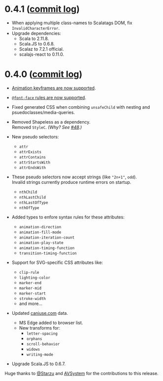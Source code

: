 # 0.4.1 ([commit log](https://github.com/japgolly/scalacss/compare/v0.4.0...v0.4.1))

* When applying multiple class-names to Scalatags DOM, fix `InvalidCharacterError`.
* Upgrade dependencies:
  * Scala to 2.11.8.
  * Scala.JS to 0.6.8.
  * Scalaz to 7.2.1 official.
  * scalajs-react to 0.11.0.


# 0.4.0 ([commit log](https://github.com/japgolly/scalacss/compare/v0.3.2...v0.4.0))

* [Animation keyframes are now supported](../features/keyframes.md).

* [`@font-face` rules are now supported](../features/font_faces.md).

* Fixed generated CSS when combining `unsafeChild` with nesting and psuedoclasses/media-queries.

* Removed Shapeless as a dependency.
  <br>Removed `StyleC`. *(Why? See [#48](https://github.com/japgolly/scalacss/issues/48).)*


* New pseudo selectors:
  * `attr`
  * `attrExists`
  * `attrContains`
  * `attrStartsWith`
  * `attrEndsWith`


* These pseudo selectors now accept strings (like `"2n+1"`, `odd`).
  <br>Invalid strings currently produce runtime errors on startup.
  * `nthChild`
  * `nthLastChild`
  * `nthLastOfType`
  * `nthOfType`


* Added types to enfore syntax rules for these attributes:
  * `animation-direction`
  * `animation-fill-mode`
  * `animation-iteration-count`
  * `animation-play-state`
  * `animation-timing-function`
  * `transition-timing-function`


* Support for SVG-specific CSS attributes like:
  * `clip-rule`
  * `lighting-color`
  * `marker-end`
  * `marker-mid`
  * `marker-start`
  * `stroke-width`
  * and more...


* Updated [caniuse.com](http://caniuse.com/) data.
  * MS Edge added to browser list.
  * New transforms for:
    * `letter-spacing`
    * `orphans`
    * `scroll-behavior`
    * `widows`
    * `writing-mode`


* Upgrade Scala.JS to 0.6.7.


Huge thanks to [@Starzu](https://github.com/Starzu) and [AVSystem](http://www.avsystem.com/) for the contributions to this release.
